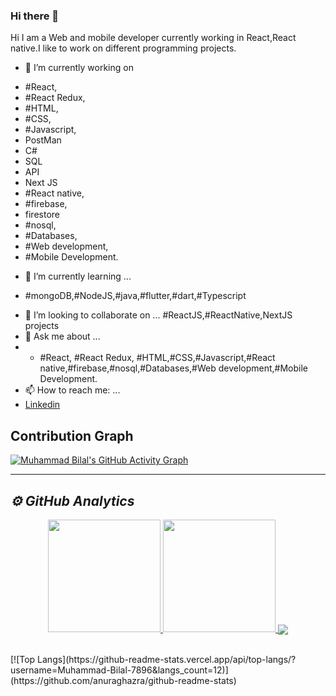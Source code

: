 ### Hi there 👋

<!--
**Muhammad-Bilal-7896/Muhammad-Bilal-7896** is a ✨ _special_ ✨ repository because its `README.md` (this file) appears on your GitHub profile.

Here are some ideas to get you started:

- 🔭 I’m currently working on #React,#React Redux,#HTML,#CSS,#Javascript,#React native,#firebase,#nosql,#Databases,#Web development,#Mobile Development.
- 🌱 I’m currently learning ...
- 👯 I’m looking to collaborate on ...
- 🤔 I’m looking for help with ...
- 💬 Ask me about ...
- 📫 How to reach me: ...
- 😄 Pronouns: ...
- ⚡ Fun fact: ...
-->
Hi I am a Web and mobile developer currently working in React,React native.I like to work on different programming projects.

- 🔭 I’m currently working on 
+ #React,
+ #React Redux,
+ #HTML,
+ #CSS,
+ #Javascript,
+ PostMan
+ C#
+ SQL
+ API
+ Next JS
+ #React native,
+ #firebase,
+ firestore
+ #nosql,
+ #Databases,
+ #Web development,
+ #Mobile Development.
- 🌱 I’m currently learning ...
+ #mongoDB,#NodeJS,#java,#flutter,#dart,#Typescript
- 👯 I’m looking to collaborate on ...
 #ReactJS,#ReactNative,NextJS projects
- 💬 Ask me about ...
- + #React,
  #React Redux, #HTML,#CSS,#Javascript,#React native,#firebase,#nosql,#Databases,#Web development,#Mobile Development.
- 📫 How to reach me: ...
- <a href="https://www.linkedin.com/in/muhammad-bilal-028843199/" >Linkedin</a>
<!-- - <a href="https://www.upwork.com/freelancers/~013a136c7081592898" >Upwork</a> -->

## Contribution Graph

[![Muhammad Bilal's GitHub Activity Graph](https://activity-graph.herokuapp.com/graph?username=Muhammad-Bilal-7896&theme=xcode)](https://github.com/Muhammad-Bilal-7896)

<hr/>
<h2><i>⚙️ GitHub Analytics</i></h2>
<p align="center">
  <a href="https://github.com/Muhammad-Bilal-7896"><span>
    <img height="180em" src="https://github-readme-stats.vercel.app/api?username=Muhammad-Bilal-7896&count_private=true&show_icons=true&theme=radical&&include_all_commits=true"/>
    <img height="180em" src="https://github-readme-stats-eight-theta.vercel.app/api/top-langs/?username=Muhammad-Bilal&hide=html,css,javascript,scss&layout=compact&langs_count=8&theme=radical"/>
    <img align="center" src="https://github-profile-summary-cards.vercel.app/api/cards/profile-details?username=saadfareed&theme=dracula" />
    </span></a>
</p>
<br/>
[![Top Langs](https://github-readme-stats.vercel.app/api/top-langs/?username=Muhammad-Bilal-7896&langs_count=12)](https://github.com/anuraghazra/github-readme-stats)

